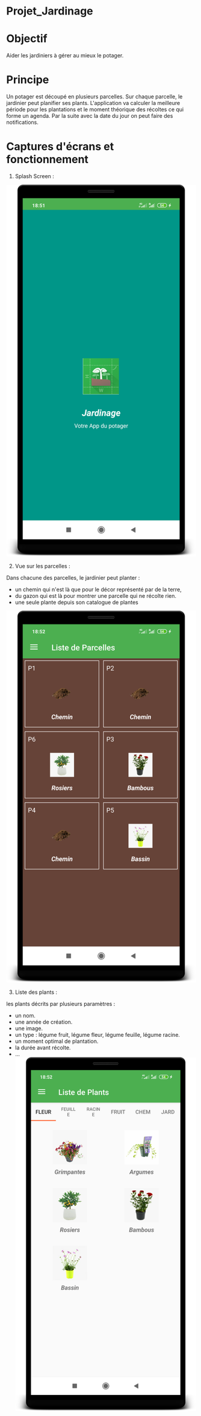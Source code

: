 # Projet_Jardinage

# Objectif
Aider les jardiniers à gérer au mieux le potager.


# Principe
Un potager est découpé en plusieurs parcelles. Sur chaque parcelle, le jardinier peut planifier ses plants. L'application va calculer la meilleure période pour les plantations et le moment théorique des récoltes ce qui forme un agenda. Par la suite avec la date du jour on peut faire des notifications.

# Captures d'écrans et fonctionnement

1. Splash Screen :

![alt text](https://github.com/mtlabdo/Projet_Jardinage/blob/master/screenshots/device-2020-10-18-185139.png "Splash Screen")


2. Vue sur les parcelles :

Dans chacune des parcelles, le jardinier peut planter :
* un chemin qui n'est là que pour le décor représenté par de la terre,
* du gazon qui est là pour montrer une parcelle qui ne récolte rien.
* une seule plante depuis son catalogue de plantes

![alt text](https://github.com/mtlabdo/Projet_Jardinage/blob/master/screenshots/device-2020-10-18-185206.png "Liste des parcelles")


3. Liste des plants :

les plants décrits par plusieurs paramètres :
* un nom.
* une année de création.
* une image.
* un type : légume fruit, légume fleur, légume feuille, légume racine.
* un moment optimal de plantation.
* la durée avant récolte.
* ...
![alt text](https://github.com/mtlabdo/Projet_Jardinage/blob/master/screenshots/device-2020-10-18-185245.png "Liste des parcelles")

